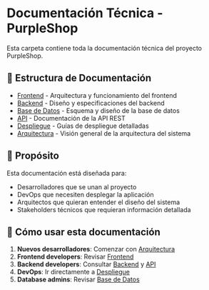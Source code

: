 # Documentación Técnica - PurpleShop

Esta carpeta contiene toda la documentación técnica del proyecto PurpleShop.

## 📁 Estructura de Documentación

- [Frontend](./frontend.md) - Arquitectura y funcionamiento del frontend
- [Backend](./backend.md) - Diseño y especificaciones del backend
- [Base de Datos](./database.md) - Esquema y diseño de la base de datos
- [API](./api.md) - Documentación de la API REST
- [Despliegue](./deployment.md) - Guías de despliegue detalladas
- [Arquitectura](./architecture.md) - Visión general de la arquitectura del sistema

## 🎯 Propósito

Esta documentación está diseñada para:
- Desarrolladores que se unan al proyecto
- DevOps que necesiten desplegar la aplicación
- Arquitectos que quieran entender el diseño del sistema
- Stakeholders técnicos que requieran información detallada

## 📖 Cómo usar esta documentación

1. **Nuevos desarrolladores**: Comenzar con [Arquitectura](./architecture.md)
2. **Frontend developers**: Revisar [Frontend](./frontend.md)
3. **Backend developers**: Consultar [Backend](./backend.md) y [API](./api.md)
4. **DevOps**: Ir directamente a [Despliegue](./deployment.md)
5. **Database admins**: Revisar [Base de Datos](./database.md)